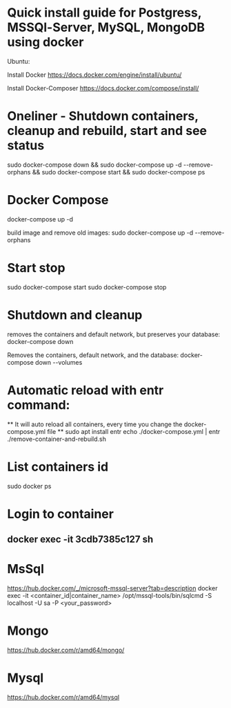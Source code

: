 # Quick install guide for Postgress, MSSQl-Server, MySQL, MongoDB using docker

Ubuntu:

Install Docker
https://docs.docker.com/engine/install/ubuntu/

Install Docker-Composer
https://docs.docker.com/compose/install/


# Oneliner - Shutdown containers, cleanup and rebuild, start and see status
sudo docker-compose down && sudo docker-compose up -d --remove-orphans && sudo docker-compose start && sudo docker-compose ps


# Docker Compose
docker-compose up -d

build image and remove old images:
sudo docker-compose up -d --remove-orphans

# Start stop
sudo docker-compose start
sudo docker-compose stop

# Shutdown and cleanup
removes the containers and default network, but preserves your database:
docker-compose down

Removes the containers, default network, and the database:
docker-compose down --volumes

# Automatic reload with entr command:
** It will auto reload all containers, every time you change the docker-compose.yml file **
sudo apt install entr
echo ./docker-compose.yml | entr ./remove-container-and-rebuild.sh

# List containers id
sudo docker ps

# Login to container
docker exec -it 3cdb7385c127 sh
------------------------------------------------------------------

# MsSql
https://hub.docker.com/_/microsoft-mssql-server?tab=description
docker exec -it <container_id|container_name> /opt/mssql-tools/bin/sqlcmd -S localhost -U sa -P <your_password>

# Mongo
https://hub.docker.com/r/amd64/mongo/


# Mysql
https://hub.docker.com/r/amd64/mysql

